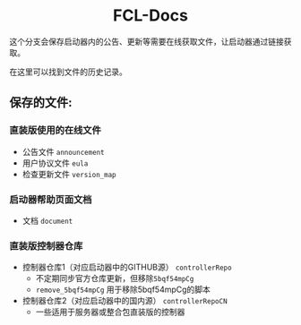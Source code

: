 # <h1 align="center">FCL-Docs</h1>
<p>这个分支会保存启动器内的公告、更新等需要在线获取文件，让启动器通过链接获取。</p>
<p>在这里可以找到文件的历史记录。</p>

## 保存的文件:

### 直装版使用的在线文件

- 公告文件 `announcement`
- 用户协议文件 `eula`
- 检查更新文件 `version_map`

### 启动器帮助页面文档

- 文档 `document`

### 直装版控制器仓库

- 控制器仓库1（对应启动器中的GITHUB源） `controllerRepo`
  - 不定期同步官方仓库更新，但移除`5bqf54mpCg`
  - `remove_5bqf54mpCg` 用于移除5bqf54mpCg的脚本
- 控制器仓库2（对应启动器中的国内源） `controllerRepoCN`
  - 一些适用于服务器或整合包直装版的控制器
